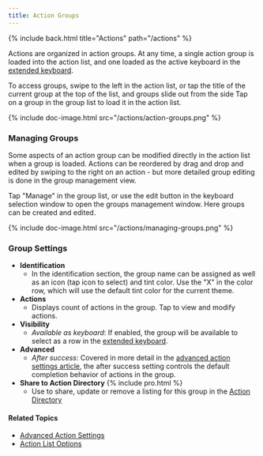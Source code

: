 ```yaml
---
title: Action Groups
---
```


{% include back.html title="Actions" path="/actions" %}

Actions are organized in action groups. At any time, a single action group is loaded into the action list, and one loaded as the active keyboard in the [extended keyboard](/editor/keyboard).

To access groups, swipe to the left in the action list, or tap the title of the current group at the top of the list, and groups slide out from the side Tap on a group in the group list to load it in the action list.

{% include doc-image.html src="/actions/action-groups.png" %}

### Managing Groups

Some aspects of an action group can be modified directly in the action list when a group is loaded. Actions can be reordered by drag and drop and edited by swiping to the right on an action - but more detailed group editing is done in the group management view.

Tap "Manage" in the group list, or use the edit button in the keyboard selection window to open the groups management window.  Here groups can be created and edited.

{% include doc-image.html src="/actions/managing-groups.png" %}

### Group Settings

- **Identification**
  - In the identification section, the group name can be assigned as well as an icon (tap icon to select) and tint color.  Use the "X" in the color row, which will use the default tint color for the current theme.
- **Actions**
  - Displays count of actions in the group. Tap to view and modify actions.
- **Visibility**
  - *Available as keyboard*: If enabled, the group will be available to select as a row in the [extended keyboard](/editor/keyboard).
- **Advanced**
  - *After success*: Covered in more detail in the [advanced action settings article](/actions/advancedsettings), the after success setting controls the default completion behavior of actions in the group.
- **Share to Action Directory** {% include pro.html %}
  - Use to share, update or remove a listing for this group in the [Action Directory](/actions/actiondirectory)

#### Related Topics

- [Advanced Action Settings](/actions/advancedsettings)
- [Action List Options](/actions/action-list-options)
